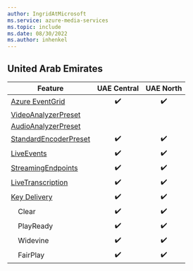 ```yaml
---
author: IngridAtMicrosoft
ms.service: azure-media-services
ms.topic: include
ms.date: 08/30/2022
ms.author: inhenkel
---
```


<!--Feature availability in region-->
## United Arab Emirates

| Feature | UAE Central | UAE North |
| --- | :---: | :---: |
| [Azure EventGrid](../monitoring/reacting-to-media-services-events.md) |&#10004;&#65039;  |&#10004;&#65039; |
| [VideoAnalyzerPreset](../analyze-video-audio-files-concept.md)        |<!--Central-->|<!--North-->|
| [AudioAnalyzerPreset](../analyze-video-audio-files-concept.md)        |<!--Central-->|<!--North-->|
| [StandardEncoderPreset](../encode-concept.md)                         |&#10004;&#65039;|&#10004;&#65039;|
| [LiveEvents](../stream-live-streaming-concept.md)                     |&#10004;&#65039;|&#10004;&#65039;|
| [StreamingEndpoints](../stream-streaming-endpoint-concept.md)         |&#10004;&#65039;|&#10004;&#65039;|
| [LiveTranscription](../live-event-live-transcription-how-to.md)       |&#10004;&#65039;|&#10004;&#65039;|
| [Key Delivery](../drm-content-protection-concept.md)                  |&#10004;&#65039;|&#10004;&#65039;|
| &emsp;Clear                                                           |&#10004;&#65039;|&#10004;&#65039;|
| &emsp;PlayReady                                                       |&#10004;&#65039;|&#10004;&#65039;|
| &emsp;Widevine                                                        |&#10004;&#65039;|&#10004;&#65039;|
| &emsp;FairPlay                                                        |&#10004;&#65039;|&#10004;&#65039;|
